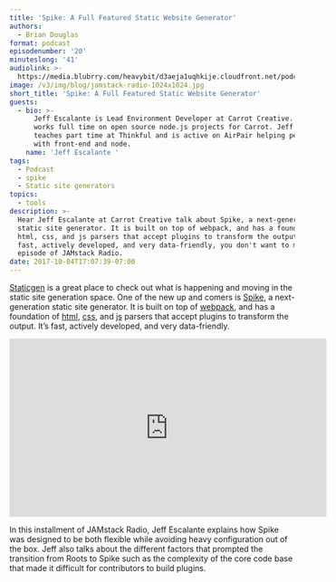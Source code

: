 ```yaml
---
title: 'Spike: A Full Featured Static Website Generator'
authors:
  - Brian Douglas
format: podcast
episodenumber: '20'
minuteslong: '41'
audiolink: >-
  https://media.blubrry.com/heavybit/d3aeja1uqhkije.cloudfront.net/podcasts/jamstack-radio/20170511-jamstack-radio-020.mp3
image: /v3/img/blog/jamstack-radio-1024x1024.jpg
short_title: 'Spike: A Full Featured Static Website Generator'
guests:
  - bio: >-
      Jeff Escalante is Lead Environment Developer at Carrot Creative. Jeff
      works full time on open source node.js projects for Carrot. Jeff also
      teaches part time at Thinkful and is active on AirPair helping people out
      with front-end and node.
    name: 'Jeff Escalante '
tags:
  - Podcast
  - spike
  - Static site generators
topics:
  - tools
description: >-
  Hear Jeff Escalante at Carrot Creative talk about Spike, a next-generation
  static site generator. It is built on top of webpack, and has a foundation of
  html, css, and js parsers that accept plugins to transform the output.  It’s
  fast, actively developed, and very data-friendly, you don't want to miss this
  episode of JAMstack Radio.
date: 2017-10-04T17:07:39-07:00
---
```

[Staticgen](https://www.staticgen.com/) is a great place to check out what is happening and moving in the static site generation space. One of the new up and comers is [Spike](https://www.spike.cf/), a next-generation static site generator. It is built on top of [webpack](https://webpack.github.io/), and has a foundation of [html](http://reshape.ml/), [css](http://postcss.org/), and [js](http://babeljs.io/) parsers that accept plugins to transform the output. It’s fast, actively developed, and very data-friendly.

<iframe width="560" height="315" src="https://www.youtube.com/embed/EGQjp_jgBps" frameborder="0" allowfullscreen></iframe>

In this installment of JAMstack Radio, Jeff Escalante explains how Spike was designed to be both flexible while avoiding heavy configuration  out of the box. Jeff also talks about the different factors that prompted the transition from Roots to Spike such as the complexity of the core code base that made it difficult for contributors to build plugins.
